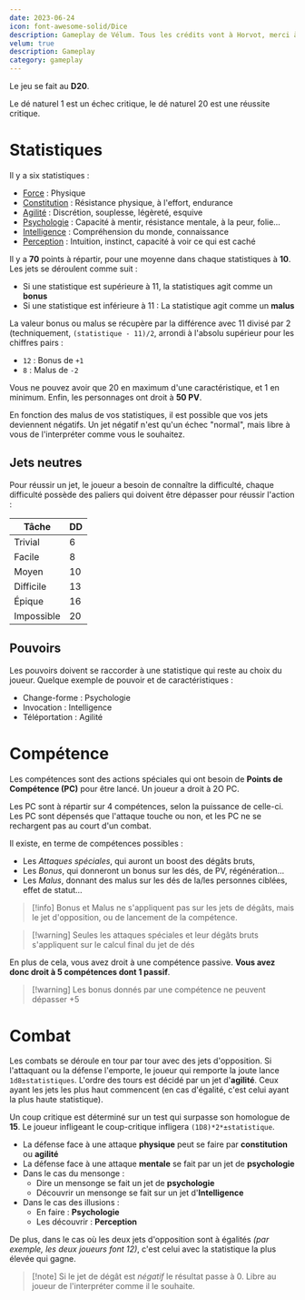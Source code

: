 ```yaml
---
date: 2023-06-24
icon: font-awesome-solid/Dice
description: Gameplay de Vélum. Tous les crédits vont à Horvot, merci à lui pour son aide !
velum: true
description: Gameplay
category: gameplay
---
```


Le jeu se fait au **D20**.

Le dé naturel 1 est un échec critique, le dé naturel 20 est une réussite critique.

# Statistiques

Il y a six statistiques :
- <u>Force</u> : Physique
- <u>Constitution</u> : Résistance physique, à l'effort, endurance
- <u>Agilité</u> : Discrétion, souplesse, légèreté, esquive
- <u>Psychologie</u> : Capacité à mentir, résistance mentale, à la peur, folie…
- <u>Intelligence</u> : Compréhension du monde, connaissance
- <u>Perception</u> : Intuition, instinct, capacité à voir ce qui est caché

Il y a **70** points à répartir, pour une moyenne dans chaque statistiques à **10**. Les jets se déroulent comme suit :
- Si une statistique est supérieure à 11, la statistiques agit comme un **bonus**
- Si une statistique est inférieure à 11 : La statistique agit comme un **malus**

La valeur bonus ou malus se récupère par la différence avec 11 divisé par 2 (techniquement, `(statistique - 11)/2`, arrondi à l'absolu supérieur pour les chiffres pairs :
- `12` : Bonus de `+1`
- `8` : Malus de `-2`

Vous ne pouvez avoir que 20 en maximum d'une caractéristique, et 1 en minimum.
Enfin, les personnages ont droit à **50 PV**.

En fonction des malus de vos statistiques, il est possible que vos jets deviennent négatifs. Un jet négatif n'est qu'un échec "normal", mais libre à vous de l'interpréter comme vous le souhaitez.
## Jets neutres

Pour réussir un jet, le joueur a besoin de connaître la difficulté, chaque difficulté possède des paliers qui doivent être dépasser pour réussir l'action :

| Tâche      | DD  |
| ---------- | --- |
| Trivial    | 6   |
| Facile     | 8   |
| Moyen      | 10  |
| Difficile  | 13  |
| Épique     | 16  |
| Impossible | 20  |

## Pouvoirs

Les pouvoirs doivent se raccorder à une statistique qui reste au choix du joueur. Quelque exemple de pouvoir et de caractéristiques :
- Change-forme : Psychologie
- Invocation : Intelligence
- Téléportation : Agilité

# Compétence

Les compétences sont des actions spéciales qui ont besoin de **Points de Compétence (PC)** pour être lancé. Un joueur a droit à 2O PC.

Les PC sont à répartir sur 4 compétences, selon la puissance de celle-ci. Les PC sont dépensés que l'attaque touche ou non, et les PC ne se rechargent pas au court d'un combat.

Il existe, en terme de compétences possibles :
- Les *Attaques spéciales*, qui auront un boost des dégâts bruts,
- Les *Bonus*, qui donneront un bonus sur les dés, de PV, régénération…
- Les *Malus*, donnant des malus sur les dés de la/les personnes ciblées, effet de statut…

> [!info] Bonus et Malus ne s'appliquent pas sur les jets de dégâts, mais le jet d'opposition, ou de lancement de la compétence.

> [!warning] Seules les attaques spéciales et leur dégâts bruts s'appliquent sur le calcul final du jet de dés

En plus de cela, vous avez droit à une compétence passive. **Vous avez donc droit à 5 compétences dont 1 passif**.

> [!warning] Les bonus donnés par une compétence ne peuvent dépasser +5

# Combat

Les combats se déroule en tour par tour avec des jets d'opposition. Si l'attaquant ou la défense l'emporte, le joueur qui remporte la joute lance `1d8±statistiques`.
L'ordre des tours est décidé par un jet d'**agilité**. Ceux ayant les jets les plus haut commencent (en cas d'égalité, c'est celui ayant la plus haute statistique).

Un coup critique est déterminé sur un test qui surpasse son homologue de **15**. Le joueur infligeant le coup-critique infligera `(1D8)*2*±statistique`.

- La défense face à une attaque **physique** peut se faire par **constitution** ou **agilité**
- La défense face à une attaque **mentale** se fait par un jet de **psychologie**
- Dans le cas du mensonge :
	- Dire un mensonge se fait un jet de **psychologie**
	- Découvrir un mensonge se fait sur un jet d'**Intelligence**
- Dans le cas des illusions :
	- En faire : **Psychologie**
	- Les découvrir : **Perception**

De plus, dans le cas où les deux jets d'opposition sont à égalités *(par exemple, les deux joueurs font 12)*, c'est celui avec la statistique la plus élevée qui gagne.

> [!note] Si le jet de dégât est _négatif_ le résultat passe à 0. Libre au joueur de l'interpréter comme il le souhaite.